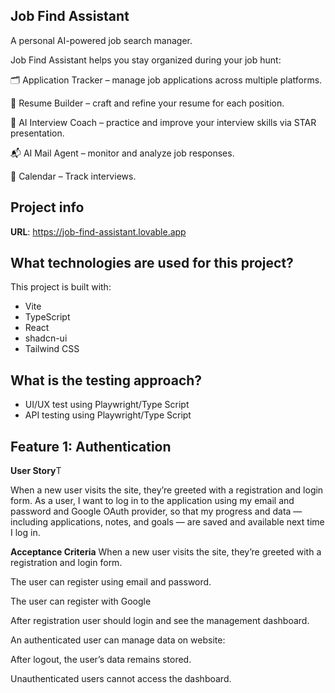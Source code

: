 ## Job Find Assistant

A personal AI-powered job search manager.

Job Find Assistant helps you stay organized during your job hunt:

🗂 Application Tracker – manage job applications across multiple platforms.

🧾 Resume Builder – craft and refine your resume for each position.

🤖 AI Interview Coach – practice and improve your interview skills via STAR presentation.

📬 AI Mail Agent – monitor and analyze job responses.

📅 Calendar – Track interviews.


## Project info

**URL**: https://job-find-assistant.lovable.app

## What technologies are used for this project?

This project is built with:

- Vite
- TypeScript
- React
- shadcn-ui
- Tailwind CSS

## What is the testing approach?

- UI/UX test using Playwright/Type Script
- API testing using Playwright/Type Script

## Feature 1: Authentication

**User Story**T

When a new user visits the site, they’re greeted with a registration and login form.
As a user,
I want to log in to the application using my email and password and Google OAuth provider,
so that my progress and data — including applications, notes, and goals — are saved and available next time I log in.

**Acceptance Criteria**
When a new user visits the site, they’re greeted with a registration and login form.

The user can register using email and password.

The user can register with Google

After registration user should login and see the management dashboard.

An authenticated user can manage data on website:

After logout, the user’s data remains stored.

Unauthenticated users cannot access the dashboard.

